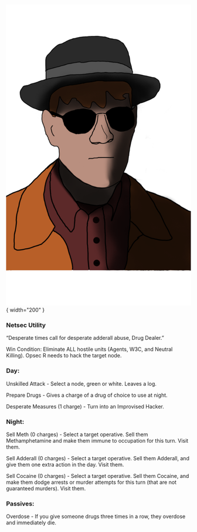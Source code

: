 ![drugdealer.png](Images/drugdealer.png){ width="200" }

### **Netsec Utility**

“Desperate times call for desperate adderall abuse, Drug Dealer.”

Win Condition: Eliminate ALL hostile units (Agents, W3C, and Neutral Killing). Opsec R needs to hack the target node.

### **Day:**

Unskilled Attack - Select a node, green or white. Leaves a log.

Prepare Drugs - Gives a charge of a drug of choice to use at night.

Desperate Measures (1 charge) - Turn into an Improvised Hacker.

### **Night:**

Sell Meth (0 charges) - Select a target operative. Sell them Methamphetamine and make them immune to occupation for this turn. Visit them.

Sell Adderall (0 charges) - Select a target operative. Sell them Adderall, and give them one extra action in the day. Visit them.

Sell Cocaine (0 charges) - Select a target operative. Sell them Cocaine, and make them dodge arrests or murder attempts for this turn (that are not guaranteed murders). Visit them.

### **Passives:**

Overdose - If you give someone drugs three times in a row, they overdose and immediately die.
